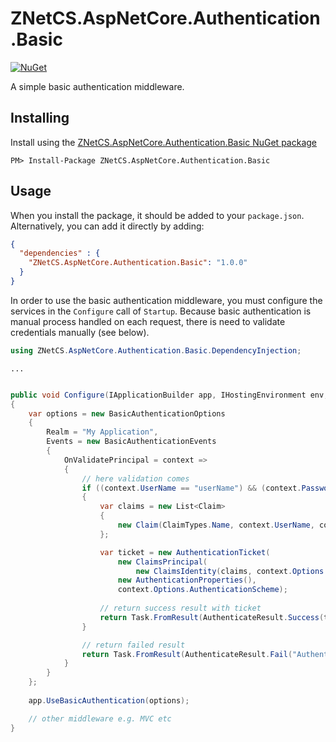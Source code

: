# ZNetCS.AspNetCore.Authentication.Basic

[![NuGet](https://img.shields.io/nuget/v/ZNetCS.AspNetCore.Authentication.Basic.svg)](https://www.nuget.org/packages/ZNetCS.AspNetCore.Authentication.Basic)

A simple basic authentication middleware.

## Installing 

Install using the [ZNetCS.AspNetCore.Authentication.Basic NuGet package](https://www.nuget.org/packages/ZNetCS.AspNetCore.Authentication.Basic)

```
PM> Install-Package ZNetCS.AspNetCore.Authentication.Basic
```

## Usage 

When you install the package, it should be added to your `package.json`. Alternatively, you can add it directly by adding:


```json
{
  "dependencies" : {
    "ZNetCS.AspNetCore.Authentication.Basic": "1.0.0"
  }
}
```

In order to use the basic authentication middleware, you must configure the services in the `Configure` call of `Startup`. Because basic 
authentication is manual process handled on each request, there is need to validate credentials manually (see below).

```csharp
using ZNetCS.AspNetCore.Authentication.Basic.DependencyInjection;
```

```
...
```

```csharp

public void Configure(IApplicationBuilder app, IHostingEnvironment env, ILoggerFactory loggerFactory)
{   
    var options = new BasicAuthenticationOptions
    {
        Realm = "My Application",
        Events = new BasicAuthenticationEvents
        {            
            OnValidatePrincipal = context =>
            {
                // here validation comes
                if ((context.UserName == "userName") && (context.Password == "password"))
                {
                    var claims = new List<Claim>
                    {
                        new Claim(ClaimTypes.Name, context.UserName, context.Options.ClaimsIssuer)
                    };

                    var ticket = new AuthenticationTicket(
                        new ClaimsPrincipal(
                            new ClaimsIdentity(claims, context.Options.AuthenticationScheme)),
                        new AuthenticationProperties(),
                        context.Options.AuthenticationScheme);
                    
                    // return success result with ticket
                    return Task.FromResult(AuthenticateResult.Success(ticket));
                }

                // return failed result
                return Task.FromResult(AuthenticateResult.Fail("Authentication failed."));
            }
        }
    };
        
    app.UseBasicAuthentication(options);

    // other middleware e.g. MVC etc
}
```


